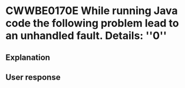 # CWWBE0170E While running Java code the following problem lead to an unhandled fault. Details:   ''0''

## Explanation

## User response